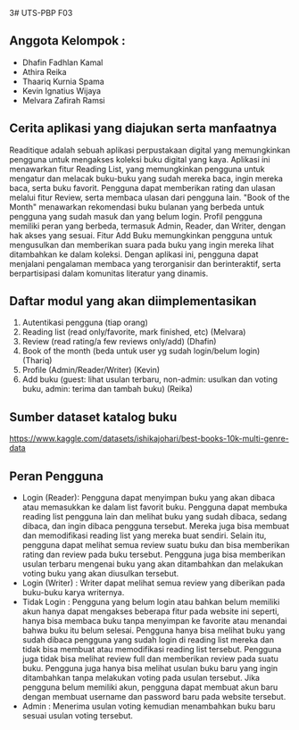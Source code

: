 3# UTS-PBP F03

## Anggota Kelompok :
- Dhafin Fadhlan Kamal
- Athira Reika
- Thaariq Kurnia Spama
- Kevin Ignatius Wijaya
- Melvara Zafirah Ramsi

## Cerita aplikasi yang diajukan serta manfaatnya
Readitique adalah sebuah aplikasi perpustakaan digital yang memungkinkan pengguna untuk mengakses koleksi buku digital yang kaya. Aplikasi ini menawarkan fitur Reading List, yang memungkinkan pengguna untuk mengatur dan melacak buku-buku yang sudah mereka baca, ingin mereka baca, serta buku favorit. Pengguna dapat memberikan rating dan ulasan melalui fitur Review, serta membaca ulasan dari pengguna lain. "Book of the Month" menawarkan rekomendasi buku bulanan yang berbeda untuk pengguna yang sudah masuk dan yang belum login. Profil pengguna memiliki peran yang berbeda, termasuk Admin, Reader, dan Writer, dengan hak akses yang sesuai. Fitur Add Buku memungkinkan pengguna untuk mengusulkan dan memberikan suara pada buku yang ingin mereka lihat ditambahkan ke dalam koleksi. Dengan aplikasi ini, pengguna dapat menjalani pengalaman membaca yang terorganisir dan berinteraktif, serta berpartisipasi dalam komunitas literatur yang dinamis.

## Daftar modul yang akan diimplementasikan
1. Autentikasi pengguna (tiap orang)
2. Reading list (read only/favorite, mark finished, etc) (Melvara)
3. Review (read rating/a few reviews only/add) (Dhafin)
4. Book of the month (beda untuk user yg sudah login/belum login) (Thariq)
5. Profile (Admin/Reader/Writer) (Kevin)
6. Add buku (guest: lihat usulan terbaru, non-admin: usulkan dan voting buku, admin: terima dan tambah buku) (Reika)


## Sumber dataset katalog buku
https://www.kaggle.com/datasets/ishikajohari/best-books-10k-multi-genre-data

## Peran Pengguna
- Login (Reader): Pengguna dapat menyimpan buku yang akan dibaca atau memasukkan ke dalam list favorit buku. Pengguna dapat membuka reading list pengguna lain dan melihat buku yang sudah dibaca, sedang dibaca, dan ingin dibaca pengguna tersebut. Mereka juga bisa membuat dan memodifikasi reading list yang mereka buat sendiri. Selain itu, pengguna dapat melihat semua review suatu buku dan bisa memberikan rating dan review pada buku tersebut. Pengguna juga bisa memberikan usulan terbaru mengenai buku yang akan ditambahkan dan melakukan voting buku yang akan diusulkan tersebut.
- Login (Writer) : Writer dapat melihat semua review yang diberikan pada buku-buku karya writernya.
- Tidak Login : Pengguna yang belum login atau bahkan belum memiliki akun hanya dapat mengakses beberapa fitur pada website ini seperti, hanya bisa membaca buku tanpa menyimpan ke favorite atau menandai bahwa buku itu belum selesai. Pengguna hanya bisa melihat buku yang sudah dibaca pengguna yang sudah login di reading list mereka dan tidak bisa membuat atau memodifikasi reading list tersebut. Pengguna juga tidak bisa melihat review full dan memberikan review pada suatu buku. Pengguna juga hanya bisa melihat usulan buku baru yang ingin ditambahkan tanpa melakukan voting pada usulan tersebut. Jika pengguna belum memiliki akun, pengguna dapat membuat akun baru dengan membuat username dan password baru pada website tersebut. 
- Admin : Menerima usulan voting kemudian menambahkan buku baru sesuai usulan voting tersebut. 



